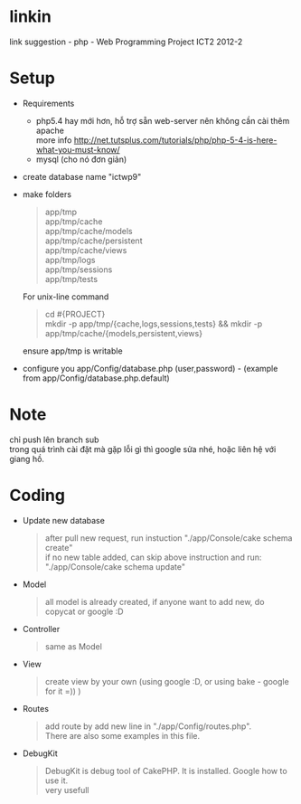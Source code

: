 linkin
======

link suggestion - php - Web Programming Project ICT2 2012-2

Setup
=====

* Requirements
  * php5.4 hay mới hơn, hỗ trợ sẵn web-server nên không cần cài thêm apache<br/>
    more info http://net.tutsplus.com/tutorials/php/php-5-4-is-here-what-you-must-know/
  * mysql (cho nó đơn giản)<br/>

* create database name "ictwp9"

* make folders
  > app/tmp<br/>
  > app/tmp/cache<br/>
  > app/tmp/cache/models<br/>
  > app/tmp/cache/persistent<br/>
  > app/tmp/cache/views<br/>
  > app/tmp/logs<br/>
  > app/tmp/sessions<br/>
  > app/tmp/tests<br/>

  For unix-line command
  > cd #{PROJECT}<br/>
  > mkdir -p app/tmp/{cache,logs,sessions,tests} && mkdir -p app/tmp/cache/{models,persistent,views}<br/>

  ensure app/tmp is writable

* configure you app/Config/database.php (user,password) - (example from app/Config/database.php.default)

Note
====
chỉ push lên branch sub<br/>
trong quá trình cài đặt mà gặp lỗi gì thì google sửa nhé, hoặc liên hệ với giang hồ.

Coding
======

* Update new database
	> after pull new request, run instuction "./app/Console/cake schema create"<br/>
	> if no new table added, can skip above instruction and run: "./app/Console/cake schema update"<br/>

* Model
  > all model is already created, if anyone want to add new, do copycat or google :D<br/>

* Controller
	> same as Model<br/>

* View
	> create view by your own (using google :D, or using bake - google for it =)) )<br/>

* Routes
	> add route by add new line in "./app/Config/routes.php".<br/>
	> There are also some examples in this file.<br/>

* DebugKit
	> DebugKit is debug tool of CakePHP. It is installed. Google how to use it.<br/>
	> very usefull<br/>
